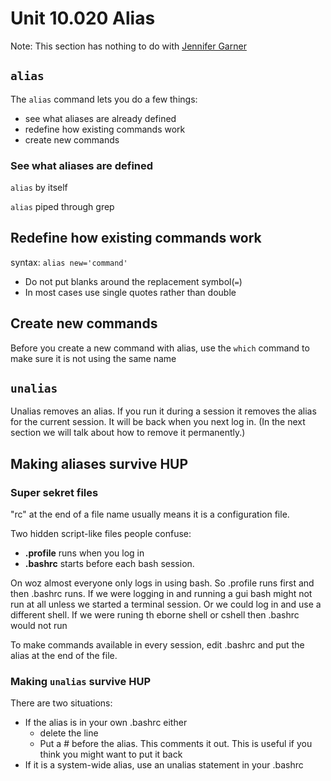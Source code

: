 # Unit 10.020 Alias

Note: This section has nothing to do with [Jennifer Garner](https://en.wikipedia.org/wiki/Alias_(TV_series))

## ```alias```

The ```alias``` command lets you do a few things:

* see what aliases are already defined
* redefine how existing commands work
* create new commands

### See what aliases are defined

```alias``` by itself

```alias``` piped through grep

## Redefine how existing commands work

syntax:    ```alias new='command'```

* Do not put blanks around the replacement symbol(```=```)
* In most cases use single quotes rather than double

## Create new commands

Before you create a new command with alias, use the ```which``` command to make sure it is not using the same name

## ```unalias```

Unalias removes an alias.  If you run it during a session it removes the alias for the current session.  It will be back when you next log in.  (In the next section we will talk about how to remove it permanently.)

## Making aliases survive HUP

### Super sekret files

"rc" at the end of a file name usually means it is a configuration file.

Two hidden script-like files people confuse:

* **.profile** runs when you log in
* **.bashrc** starts before each bash session.

On woz almost everyone only logs in using bash.  So .profile runs first and then .bashrc runs.  If we were logging in and running a gui bash might not run at all unless we started a terminal session.  Or we could log in and use a different shell.  If we were runing th eborne shell or cshell then .bashrc would not run

To make commands available in every session, edit .bashrc and put the alias at the end of the file.

### Making ```unalias``` survive HUP

There are two situations:

* If the alias is in your own .bashrc either
  * delete the line
  * Put a # before the alias. This comments it out.  This is useful if you think you might want to put it back
* If it is a system-wide alias, use an unalias statement in your .bashrc